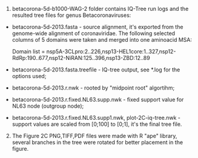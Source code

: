 1. betacorona-5d-b1000-WAG-2 folder contains IQ-Tree run logs and the resulted tree files
for genus Betacoronaviruses:

* betacorona-5d-2013.fasta - source alignment, it's exported from the genome-wide alignment
of coronaviridae. The following selected columns of 5 domains were taken and merged into
one aminoacid MSA:

    Domain list = nsp5A-3CLpro:2..226,nsp13-HEL1core:1..327,nsp12-RdRp:190..677,nsp12-NiRAN:125..396,nsp13-ZBD:12..89

* betacorona-5d-2013.fasta.treefile - IQ-tree output, see *.log for the options used;

* betacorona-5d-2013.r.nwk - rooted by "midpoint root" algortihm;

* betacorona-5d-2013.r.fixed.NL63.supp.nwk - fixed support value for NL63 node (outgroup node);

* betacorona-5d-2013.r.fixed.NL63.supp1.nwk, plot-2C-iq-tree.nwk - support values are scaled
from [0;100] to [0;1], it's the final tree file.

2. The Figure 2C PNG,TIFF,PDF files were made with R "ape" library,
several branches in the tree were rotated for better placement in the figure.

